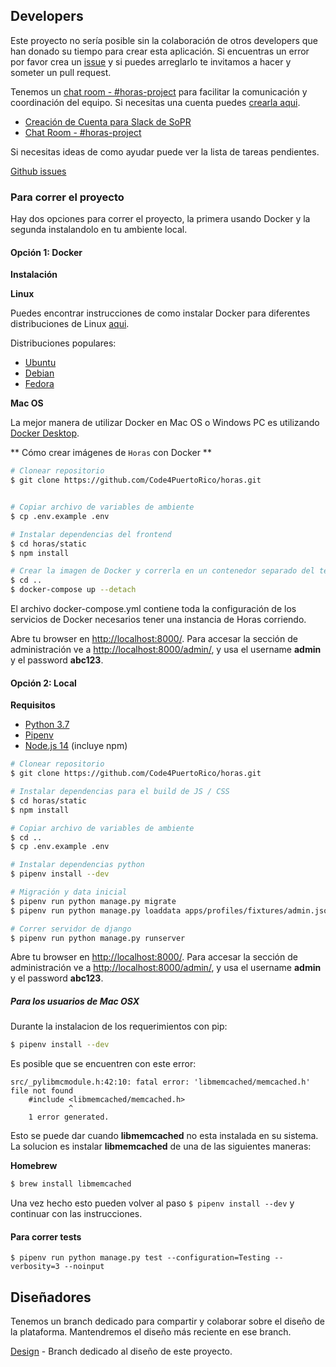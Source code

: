 ## Developers

Este proyecto no sería posible sin la colaboración de otros developers que han donado su tiempo para crear esta aplicación. Si encuentras un error por favor crea un [issue](https://github.com/Code4PuertoRico/horas/issues) y si puedes arreglarlo te invitamos a hacer y someter un pull request.

Tenemos un [chat room - #horas-project](https://startupsofpr.slack.com/messages/C4HAXGZL5) para facilitar la comunicación y coordinación del equipo. Si necesitas una cuenta puedes [crearla aqui](https://bit.ly/sopr-slack).

* [Creación de Cuenta para Slack de SoPR](https://bit.ly/sopr-slack)
* [Chat Room - #horas-project](https://startupsofpr.slack.com/messages/C4HAXGZL5)

Si necesitas ideas de como ayudar puede ver la lista de tareas pendientes.

[Github issues](https://github.com/Code4PuertoRico/horas/issues)


### Para correr el proyecto

Hay dos opciones para correr el proyecto, la primera usando Docker y la segunda instalandolo en tu ambiente local.

#### Opción 1: Docker

**Instalación**

**Linux**

Puedes encontrar instrucciones de como instalar Docker para diferentes distribuciones de Linux [aqui](https://docs.docker.com/engine/installation/#docker-editions).

Distribuciones populares:

- [Ubuntu](https://docs.docker.com/engine/installation/linux/ubuntu/)
- [Debian](https://docs.docker.com/engine/installation/linux/debian/)
- [Fedora](https://docs.docker.com/engine/installation/linux/fedora/)

**Mac OS**

La mejor manera de utilizar Docker en Mac OS o Windows PC es utilizando [Docker Desktop](https://www.docker.com/products/docker-desktop).

** Cómo crear imágenes de `Horas` con Docker **

```bash
# Clonear repositorio
$ git clone https://github.com/Code4PuertoRico/horas.git


# Copiar archivo de variables de ambiente
$ cp .env.example .env

# Instalar dependencias del frontend
$ cd horas/static
$ npm install

# Crear la imagen de Docker y correrla en un contenedor separado del terminal
$ cd ..
$ docker-compose up --detach
```

El archivo docker-compose.yml contiene toda la configuración de los servicios de Docker necesarios tener una instancia de Horas corriendo.

Abre tu browser en [http://localhost:8000/](http://localhost:8000/). Para accesar la sección de administración ve a [http://localhost:8000/admin/](http://localhost:8000/admin/), y usa el username **admin** y el password **abc123**.

#### Opción 2: Local

**Requisitos**

- [Python 3.7](https://www.python.org/)
- [Pipenv](https://docs.pipenv.org/en/latest/)
- [Node.js 14](https://nodejs.org) (incluye npm)

```bash
# Clonear repositorio
$ git clone https://github.com/Code4PuertoRico/horas.git

# Instalar dependencias para el build de JS / CSS
$ cd horas/static
$ npm install

# Copiar archivo de variables de ambiente
$ cd ..
$ cp .env.example .env

# Instalar dependencias python
$ pipenv install --dev

# Migración y data inicial
$ pipenv run python manage.py migrate
$ pipenv run python manage.py loaddata apps/profiles/fixtures/admin.json

# Correr servidor de django
$ pipenv run python manage.py runserver
```

Abre tu browser en [http://localhost:8000/](http://localhost:8000/). Para accesar la sección de administración ve a [http://localhost:8000/admin/](http://localhost:8000/admin/), y usa el username **admin** y el password **abc123**.

##### Para los usuarios de Mac OSX
Durante la instalacion de los requerimientos con pip:

```bash
$ pipenv install --dev
```
Es posible que se encuentren con este error:

```
src/_pylibmcmodule.h:42:10: fatal error: 'libmemcached/memcached.h' file not found
    #include <libmemcached/memcached.h>
             ^
    1 error generated.
```

Esto se puede dar cuando __libmemcached__ no esta instalada en su sistema. La solucion es instalar __libmemcached__ de una de las siguientes maneras:

__Homebrew__

```bash
$ brew install libmemcached
```

Una vez hecho esto pueden volver al paso ```$ pipenv install --dev``` y continuar con las instrucciones.

#### Para correr tests
```
$ pipenv run python manage.py test --configuration=Testing --verbosity=3 --noinput
```
## Diseñadores

Tenemos un branch dedicado para compartir y colaborar sobre el diseño de la plataforma. Mantendremos el diseño más reciente en ese branch.

[Design](https://github.com/Code4PuertoRico/horas/tree/design) - Branch dedicado al diseño de este proyecto.
